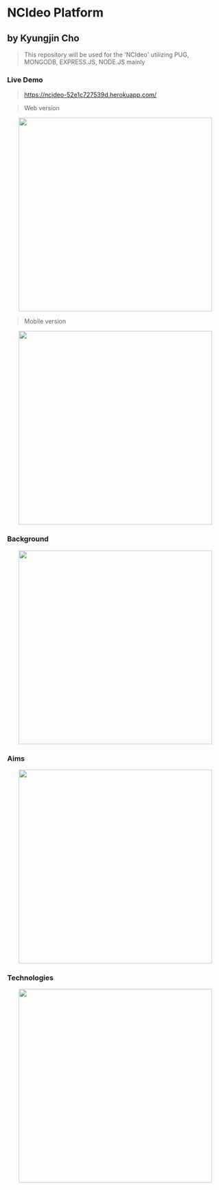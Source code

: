 # NCIdeo Platform
## by Kyungjin Cho
> This repository will be used for the 'NCIdeo' utilizing PUG, MONGODB, EXPRESS.JS, NODE.JS mainly

### Live Demo
> https://ncideo-52e1c727539d.herokuapp.com/

> Web version
<p align="center">
<img src="https://github.com/Kyungjin-Cho/Assignment-Submission-Platform/assets/56642855/926504e5-dd04-4dcc-97d3-157d733d2472", height="450px">
</p>

> Mobile version
<p align="center">
<img src="https://github.com/Kyungjin-Cho/Assignment-Submission-Platform/assets/56642855/848e2575-1871-4c35-aa8d-bf9747c4380e", height="450px">
</p>

### Background
<p align="center">
<img src="https://github.com/Kyungjin-Cho/Assignment-Submission-Platform/assets/56642855/f518b22e-269c-43fb-a0c4-38d9fd148e51", height="450px">
</p>

### Aims
<p align="center">
<img src="https://github.com/Kyungjin-Cho/Assignment-Submission-Platform/assets/56642855/3610b510-b0c3-40a5-8ad6-b9e4dfe18a2c", height="450px">
</p>

### Technologies
<p align="center">
<img src="https://github.com/Kyungjin-Cho/Assignment-Submission-Platform/assets/56642855/23423462-ac9f-4d83-82a3-bfe8df43bfa7", height="450px">
</p>

>
